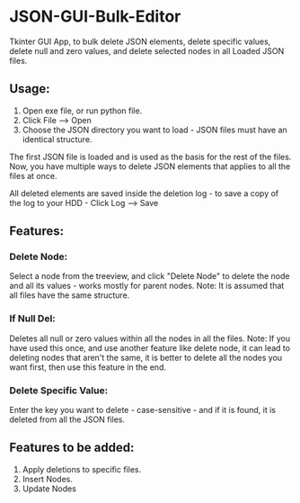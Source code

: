 # JSON-GUI-Bulk-Editor
Tkinter GUI App, to bulk delete JSON elements, delete specific values, delete null and zero values, and delete selected nodes in all Loaded JSON files.

## Usage:
<ol>
<li>Open exe file, or run python file.</li>
<li>Click File --> Open</li> 
<li>Choose the JSON directory you want to load - JSON files must have an identical structure.</li>
</ol>
  The first JSON file is loaded and is used as the basis for the rest of the files.
Now, you have multiple ways to delete JSON elements that applies to all the files at once.

All deleted elements are saved inside the deletion log - to save a copy of the log to your HDD - Click Log --> Save

## Features:

### Delete Node:
Select a node from the treeview, and click "Delete Node" to delete the node and all its values - works mostly for parent nodes.
Note: It is assumed that all files have the same structure.

### If Null Del:
Deletes all null or zero values within all the nodes in all the files.
Note: If you have used this once, and use another feature like delete node, it can lead to deleting nodes that aren't the same, it is better to delete all the nodes you want first, then use this feature in the end.

### Delete Specific Value:
Enter the key you want to delete - case-sensitive - and if it is found, it is deleted from all the JSON files.

## Features to be added:
<ol>
<li>Apply deletions to specific files.</li> 
<li>Insert Nodes.</li>
<li>Update Nodes</li>
</ol>
